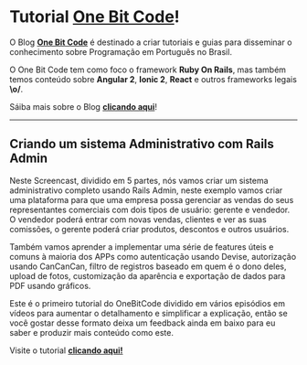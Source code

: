 Tutorial **[One Bit Code](http://onebitcode.com)**!
===================


O Blog **[One Bit Code](http://onebitcode.com)** é destinado a criar tutoriais e guias para disseminar o conhecimento sobre Programação em Português no Brasil.

O One Bit Code tem como foco o framework **Ruby On Rails**, mas também temos conteúdo sobre **Angular 2**, **Ionic 2**, **React** e outros frameworks legais **\o/**.

Sáiba mais sobre o Blog **[clicando aqui](http://onebitcode.com)**!

----------


Criando um sistema Administrativo com Rails Admin
-------------

Neste Screencast, dividido em 5 partes, nós vamos criar um sistema administrativo completo usando Rails Admin, neste exemplo vamos criar uma plataforma para que uma empresa possa gerenciar as vendas do seus representantes comerciais com dois tipos de usuário: gerente e vendedor. O vendedor poderá entrar com novas vendas, clientes e ver as suas comissões, o gerente poderá criar produtos, descontos e outros usuários.

Também vamos aprender a implementar uma série de features úteis e comuns à maioria dos APPs como autenticação usando Devise, autorização usando CanCanCan, filtro de registros baseado em quem é o dono deles, upload de fotos, customização da aparência e exportação de dados para PDF usando gráficos.

Este é o primeiro tutorial do OneBitCode dividido em vários episódios em vídeos para aumentar o detalhamento e simplificar a explicação, então se você gostar desse formato deixa um feedback ainda em baixo para eu saber e produzir mais conteúdo como este.

Visite o tutorial **[clicando aqui!](http://onebitcode.com/criando-um-sistema-administrativo-completo-com-rails-admin-parte-1)**
